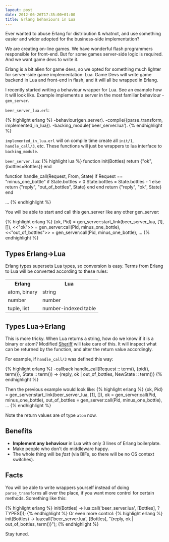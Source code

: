 ```yaml
---
layout: post
date: 2012-06-26T17:35:00+01:00
title: Erlang behaviours in Lua
---
```


Ever wanted to abuse Erlang for distribution & whatnot, and use something
easier and wider adopted for the business-side implementation?

We are creating on-line games. We have wonderful flash programmers responsible
for front-end. But for some games server-side logic is required. And we want
game devs to write it.

Erlang is a bit alien for game devs, so we opted for something much lighter for
server-side game implementation: Lua. Game Devs will write game backend in Lua
and front-end in flash, and it will all be wrapped in Erlang. 

I recently started writing a behaviour wrapper for Lua. See an example how it
will look like. Example implements a server in the most familiar behaviour -
`gen_server`.

`beer_server_lua.erl`:

{% highlight erlang %}
-behaviour(gen_server).
-compile({parse_transform, implemented_in_lua}).
-backing_module('beer_server.lua').
{% endhighlight %}

`implemented_in_lua.erl` will on compile time create all `init/1`,
`handle_call/3`, etc. These functions will just be wrappers to lua interface to
`backing_module`.

`beer_server.lua`:
{% highlight lua %}
function init(Bottles)
    return {"ok", {bottles=Bottles}}
end

function handle_call(Request, From, State)
    if Request == "minus_one_bottle"
        if State.bottles > 0
            State.bottles = State.bottles - 1
        else
            return {"reply", "out_of_bottles", State}
        end
    end
    return {"reply", "ok", State}
end

...
{% endhighlight %}

You will be able to start and call this gen_server like any other gen_server:

{% highlight erlang %}
{ok, Pid} = gen_server:start_link(beer_server_lua, [1], []),
<<"ok">> = gen_server:call(Pid, minus_one_bottle),
<<"out_of_bottles">> = gen_server:call(Pid, minus_one_bottle),
...
{% endhighlight %}

Types Erlang->Lua
-----------------

Erlang types supersets Lua types, so conversion is easy. Terms from Erlang to
Lua will be converted according to these rules:

<table>
<tr><th>Erlang</th><th>Lua</th></tr>
<tr><td>atom, binary</td><td>string</td></tr>
<tr><td>number</td><td>number</td></tr>
<tr><td>tuple, list</td><td>number-indexed table</td></tr>
</table>

Types Lua->Erlang
-----------------

This is more tricky. When Lua returns a string, how do we know if it is a
binary or atom? Modified [Sheriff] will take care of this. It will inspect what
can be returned by the function, and alter the return value accordingly.

For example, if `handle_call/3` was defined this way:

{% highlight erlang %}
-callback handle_call(Request :: term(), {pid(), term()}, State :: term()) ->
    {reply, ok | out_of_bottles, NewState :: term()}
{% endhighlight %}

Then the previous example would look like:
{% highlight erlang %}
{ok, Pid} = gen_server:start_link(beer_server_lua, [1], []),
ok = gen_server:call(Pid, minus_one_bottle),
out_of_bottles = gen_server:call(Pid, minus_one_bottle),
...
{% endhighlight %}

Note the return values are of type `atom` now.

Benefits
--------

* **Implement any behaviour** in Lua with only 3 lines of Erlang boilerplate.
* Make people who don't do middleware happy.
* The whole thing will be _fast_ (via BIFs, so there will be no OS context
  switches).

Facts
-----

You will be able to write wrappers yourself instead of doing `parse_transform`s
all over the place, if you want more control for certain methods. Something
like this:

{% highlight erlang %}
init(Bottles) ->
    lua:call('beer_server.lua', [Bottles], ?TYPES());
{% endhighlight %}
Or even more control:
{% highlight erlang %}
init(Bottles) ->
    lua:call('beer_server.lua', [Bottles],
        "{reply, ok | out_of_bottles, term()}");
{% endhighlight %}

Stay tuned.

[Sheriff]: https://github.com/extend/sheriff
